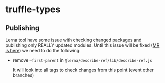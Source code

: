 # truffle-types

## Publishing

Lerna tool have some issue with checking changed packages and publishing only REALLY updated modules. Until this issue will be fixed ([MR is here](https://github.com/lerna/lerna/pull/1712)) we need to do the following:

- remove `—first-parent` in  `@lerna/describe-ref/lib/describe-ref.js`

	It will look into all tags to check changes from this point (event other branches)
